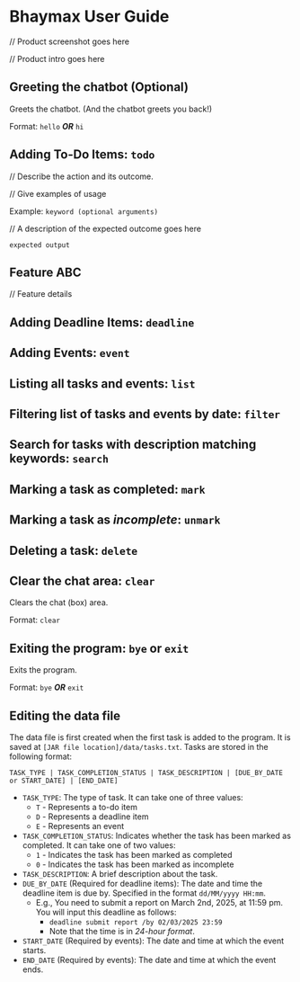 # Bhaymax User Guide

// Product screenshot goes here

// Product intro goes here

## Greeting the chatbot (Optional)

Greets the chatbot. (And the chatbot greets you back!)

Format: `hello` ___OR___ `hi`

## Adding To-Do Items: `todo`

// Describe the action and its outcome.

// Give examples of usage

Example: `keyword (optional arguments)`

// A description of the expected outcome goes here

```
expected output
```

## Feature ABC

// Feature details

## Adding Deadline Items: `deadline`

## Adding Events: `event`

## Listing all tasks and events: `list`

## Filtering list of tasks and events by date: `filter`

## Search for tasks with description matching keywords: `search`

## Marking a task as completed: `mark`

## Marking a task as _incomplete_: `unmark`

## Deleting a task: `delete`

## Clear the chat area: `clear`

Clears the chat (box) area.

Format: `clear`

## Exiting the program: `bye` or `exit`

Exits the program.

Format: `bye` ___OR___ `exit`

## Editing the data file

The data file is first created when the first task is added to
the program. It is saved at `[JAR file
location]/data/tasks.txt`. Tasks are stored in the following
format:

`TASK_TYPE | TASK_COMPLETION_STATUS | TASK_DESCRIPTION |
[DUE_BY_DATE or START_DATE] | [END_DATE]`

- `TASK_TYPE`: The type of task. It can take one of three
  values:
  - `T` - Represents a to-do item
  - `D` - Represents a deadline item
  - `E` - Represents an event
- `TASK_COMPLETION_STATUS`: Indicates whether the task has been marked as completed. It can take one of two values:
  - `1` - Indicates the task has been marked as completed
  - `0` - Indicates the task has been marked as incomplete
- `TASK_DESCRIPTION`: A brief description about the task.
- `DUE_BY_DATE` (Required for deadline items): The date and time the deadline item is due by. Specified in the format `dd/MM/yyyy HH:mm`.
  - E.g., You need to submit a report on March 2nd, 2025, at 11:59 pm. You will input this deadline as follows:
    - `deadline submit report /by 02/03/2025 23:59`
    - Note that the time is in _24-hour format_.
- `START_DATE` (Required by events): The date and time at which the event starts.
- `END_DATE` (Required by events): The date and time at which the event ends.
